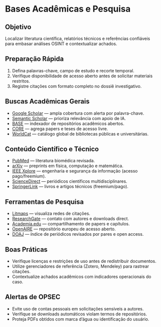 # Bases Acadêmicas e Pesquisa

## Objetivo
Localizar literatura científica, relatórios técnicos e referências confiáveis para embasar análises OSINT e contextualizar achados.

## Preparação Rápida
1. Defina palavras-chave, campo de estudo e recorte temporal.
2. Verifique disponibilidade de acesso aberto antes de solicitar materiais restritos.
3. Registre citações com formato completo no dossiê investigativo.

## Buscas Acadêmicas Gerais
- [Google Scholar](https://scholar.google.com/) — ampla cobertura com alerta por palavra-chave.
- [Semantic Scholar](https://www.semanticscholar.org/) — prioriza relevância com apoio de IA.
- [BASE](https://www.base-search.net/) — indexador de repositórios acadêmicos abertos.
- [CORE](https://core.ac.uk/) — agrega papers e teses de acesso livre.
- [WorldCat](https://www.worldcat.org/) — catálogo global de bibliotecas públicas e universitárias.

## Conteúdo Científico e Técnico
- [PubMed](https://pubmed.ncbi.nlm.nih.gov/) — literatura biomédica revisada.
- [arXiv](https://arxiv.org/) — preprints em física, computação e matemática.
- [IEEE Xplore](https://ieeexplore.ieee.org/) — engenharia e segurança da informação (acesso pago/freemium).
- [ScienceDirect](https://www.sciencedirect.com/) — periódicos científicos multidisciplinares.
- [SpringerLink](https://link.springer.com/) — livros e artigos técnicos (freemium/pago).

## Ferramentas de Pesquisa
- [Litmaps](https://app.litmaps.com/) — visualiza redes de citações.
- [ResearchGate](https://www.researchgate.net/) — contato com autores e downloads direct.
- [Academia.edu](https://www.academia.edu/) — compartilhamento de papers e capítulos.
- [OpenAIRE](https://www.openaire.eu/) — repositório europeu de acesso aberto.
- [DOAJ](https://doaj.org/) — índice de periódicos revisados por pares e open access.

## Boas Práticas
- Verifique licenças e restrições de uso antes de redistribuir documentos.
- Utilize gerenciadores de referência (Zotero, Mendeley) para rastrear citações.
- Contextualize achados acadêmicos com indicadores operacionais do caso.

## Alertas de OPSEC
- Evite uso de contas pessoais em solicitações sensíveis a autores.
- Verifique se downloads automáticos violam termos de repositórios.
- Proteja PDFs obtidos com marca d’água ou identificação do usuário.
